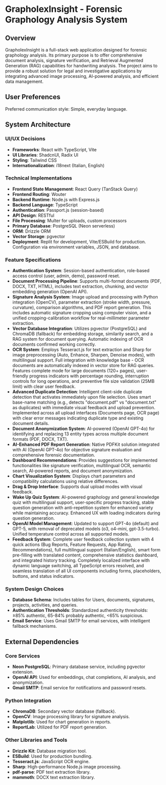 # GrapholexInsight - Forensic Graphology Analysis System

## Overview
GrapholexInsight is a full-stack web application designed for forensic graphology analysis. Its primary purpose is to offer comprehensive document analysis, signature verification, and Retrieval Augmented Generation (RAG) capabilities for handwriting analysis. The project aims to provide a robust solution for legal and investigative applications by integrating advanced image processing, AI-powered analysis, and efficient data management.

## User Preferences
Preferred communication style: Simple, everyday language.

## System Architecture

### UI/UX Decisions
- **Frameworks**: React with TypeScript, Vite
- **UI Libraries**: ShadcnUI, Radix UI
- **Styling**: Tailwind CSS
- **Internationalization**: i18next (Italian, English)

### Technical Implementations
- **Frontend State Management**: React Query (TanStack Query)
- **Frontend Routing**: Wouter
- **Backend Runtime**: Node.js with Express.js
- **Backend Language**: TypeScript
- **Authentication**: Passport.js (session-based)
- **API Design**: RESTful
- **File Processing**: Multer for uploads, custom processors
- **Primary Database**: PostgreSQL (Neon serverless)
- **ORM**: Drizzle ORM
- **Vector Storage**: pgvector
- **Deployment**: Replit for development, Vite/ESBuild for production. Configuration via environment variables, JSON, and database.

### Feature Specifications
- **Authentication System**: Session-based authentication, role-based access control (user, admin, demo), password reset.
- **Document Processing Pipeline**: Supports multi-format documents (PDF, DOCX, TXT, HTML), includes text extraction, chunking, and vector embedding generation (OpenAI API).
- **Signature Analysis System**: Image upload and processing with Python integration (OpenCV), parameter extraction (stroke width, pressure, curvature), comparison algorithms, and PDF report generation. This includes automatic signature cropping using computer vision, and a unified cropping-calibration workflow for real-millimeter parameter extraction.
- **Vector Database Integration**: Utilizes pgvector (PostgreSQL) and ChromaDB (fallback) for embedding storage, similarity search, and a RAG system for document querying. Automatic indexing of OCR documents confirmed working correctly.
- **OCR System**: Employs Tesseract.js for text extraction and Sharp for image preprocessing (Auto, Enhance, Sharpen, Denoise modes), with multilingual support. Full integration with knowledge base - OCR documents are automatically indexed in vector store for RAG queries. Features complete mode for large documents (120+ pages), user-friendly progress indicators with percentage rounding, interruption controls for long operations, and preventive file size validation (25MB limit) with clear user feedback.
- **Advanced Duplicate Detection**: Intelligent client-side duplicate detection that activates immediately upon file selection. Uses smart base-name matching (e.g., detects "document.pdf" vs "document.txt" as duplicates) with immediate visual feedback and upload prevention. Implemented across all upload interfaces (Documents page, OCR page) with clear error messages indicating duplicate type and existing document details.
- **Document Anonymization System**: AI-powered (OpenAI GPT-4o) for identifying and replacing 13 entity types across multiple document formats (PDF, DOCX, TXT).
- **AI-Enhanced PDF Report Generation**: Native PDFKit solution integrated with AI (OpenAI GPT-4o) for objective signature evaluation and comprehensive forensic documentation.
- **Dashboard Recommendations**: Provides suggestions for implemented functionalities like signature verification, multilingual OCR, semantic search, AI-powered reports, and document anonymization.
- **Chart Visualization System**: Displays chart parameters and compatibility calculations using relative differences.
- **Drag & Drop Interface**: Supports dual upload modes with visual feedback.
- **Wake Up Quiz System**: AI-powered graphology and general knowledge quiz with multilingual support, user-specific progress tracking, stable question generation with anti-repetition system for enhanced variety while maintaining accuracy. Enhanced UX with loading indicators during question generation.
- **OpenAI Model Management**: Updated to support GPT-4o (default) and GPT-5, with removal of deprecated models (o3, o4-mini, gpt-3.5-turbo). Unified temperature control across all supported models.
- **Feedback System**: Complete user feedback collection system with 4 quick actions (Bug Reports, Feature Requests, App Rating, Recommendations), full multilingual support (Italian/English), smart form pre-filling with translated content, comprehensive statistics dashboard, and integrated history tracking. Completely localized interface with dynamic language switching, all TypeScript errors resolved, and seamless translation of all UI components including forms, placeholders, buttons, and status indicators.

### System Design Choices
- **Database Schema**: Includes tables for Users, documents, signatures, projects, activities, and queries.
- **Authentication Thresholds**: Standardized authenticity thresholds: ≥85% authentic, 65-84% probably authentic, <65% suspicious.
- **Email Service**: Uses Gmail SMTP for email services, with intelligent fallback mechanisms.

## External Dependencies

### Core Services
- **Neon PostgreSQL**: Primary database service, including pgvector extension.
- **OpenAI API**: Used for embeddings, chat completions, AI analysis, and anonymization.
- **Gmail SMTP**: Email service for notifications and password resets.

### Python Integration
- **ChromaDB**: Secondary vector database (fallback).
- **OpenCV**: Image processing library for signature analysis.
- **Matplotlib**: Used for chart generation in reports.
- **ReportLab**: Utilized for PDF report generation.

### Other Libraries and Tools
- **Drizzle Kit**: Database migration tool.
- **ESBuild**: Used for production bundling.
- **Tesseract.js**: JavaScript OCR engine.
- **Sharp**: High-performance Node.js image processing.
- **pdf-parse**: PDF text extraction library.
- **mammoth**: DOCX text extraction library.